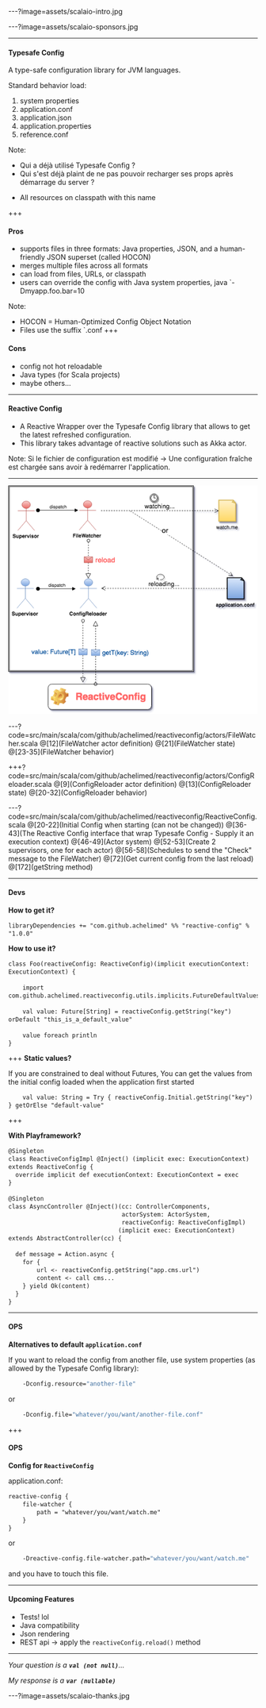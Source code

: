 ---?image=assets/scalaio-intro.jpg

---?image=assets/scalaio-sponsors.jpg

---
#### Typesafe Config

A type-safe configuration library for JVM languages.

Standard behavior load:
1. system properties
1. application.conf
1. application.json
1. application.properties
1. reference.conf

Note:
- Qui a déjà utilisé Typesafe Config ?
- Qui s'est déjà plaint de ne pas pouvoir recharger ses props après démarrage du server ?

* All resources on classpath with this name

+++

#### Pros
- supports files in three formats: Java properties, JSON, and a human-friendly JSON superset (called HOCON)
- merges multiple files across all formats
- can load from files, URLs, or classpath
- users can override the config with Java system properties, java `-Dmyapp.foo.bar=10

Note:
- HOCON = Human-Optimized Config Object Notation
- Files use the suffix `.conf
+++ 

#### Cons
- config not hot reloadable
- Java types (for Scala projects)
- maybe others...

---
#### Reactive Config
- A Reactive Wrapper over the Typesafe Config library that allows to get the latest refreshed configuration. 
- This library takes advantage of reactive solutions such as Akka actor. 

Note:
Si le fichier de configuration est modifié -> Une configuration fraîche est chargée sans avoir à redémarrer l'application.

---

![ReactiveConfig](assets/reactive-config-architecture.png)

---?code=src/main/scala/com/github/achelimed/reactiveconfig/actors/FileWatcher.scala
@[12](FileWatcher actor definition)
@[21](FileWatcher state)
@[23-35](FileWatcher behavior)

+++?code=src/main/scala/com/github/achelimed/reactiveconfig/actors/ConfigReloader.scala
@[9](ConfigReloader actor definition)
@[13](ConfigReloader state)
@[20-32](ConfigReloader behavior)

---?code=src/main/scala/com/github/achelimed/reactiveconfig/ReactiveConfig.scala
@[20-22](Initial Config when starting (can not be changed))
@[36-43](The Reactive Config interface that wrap Typesafe Config - Supply it an execution context)
@[46-49](Actor system)
@[52-53](Create 2 supervisors, one for each actor)
@[56-58](Schedules to send the "Check" message to the FileWatcher)
@[72](Get current config from the last reload)
@[172](getString method)

---
#### Devs
**How to get it?**

```
libraryDependencies += "com.github.achelimed" %% "reactive-config" % "1.0.0"
```

**How to use it?**
```
class Foo(reactiveConfig: ReactiveConfig)(implicit executionContext: ExecutionContext) {

    import com.github.achelimed.reactiveconfig.utils.implicits.FutureDefaultValues._
    
    val value: Future[String] = reactiveConfig.getString("key") orDefault "this_is_a_default_value"
    
    value foreach println
}
```
+++
**Static values?**

If you are constrained to deal without Futures, You can get the values from the initial config loaded when the application first started

```
    val value: String = Try { reactiveConfig.Initial.getString("key") } getOrElse "default-value"
```

+++

**With Playframework?**

```
@Singleton
class ReactiveConfigImpl @Inject() (implicit exec: ExecutionContext) extends ReactiveConfig {
  override implicit def executionContext: ExecutionContext = exec
}

@Singleton
class AsyncController @Inject()(cc: ControllerComponents,
                                actorSystem: ActorSystem,
                                reactiveConfig: ReactiveConfigImpl)
                               (implicit exec: ExecutionContext) extends AbstractController(cc) {

  def message = Action.async {
    for {
        url <- reactiveConfig.getString("app.cms.url")
        content <- call cms...
    } yield Ok(content)
  }
}
```
---
#### OPS
**Alternatives to default `application.conf`**

If you want to reload the config from another file, use system properties (as allowed by the Typesafe Config library):

```bash
    -Dconfig.resource="another-file"
```

or

```bash
    -Dconfig.file="whatever/you/want/another-file.conf"
```

+++
#### OPS
**Config for `ReactiveConfig`**

application.conf:

```
reactive-config {
    file-watcher {
        path = "whatever/you/want/watch.me"
    }
}
```

or

```bash
    -Dreactive-config.file-watcher.path="whatever/you/want/watch.me"
```
and you have to touch this file.

---
#### Upcoming Features

- Tests! lol
- Java compatibility
- Json rendering
- REST api -> apply the `reactiveConfig.reload()` method

---

_Your question is a **`val (not null)`**..._

_My response is a **`var (nullable)`**_ 

---?image=assets/scalaio-thanks.jpg




